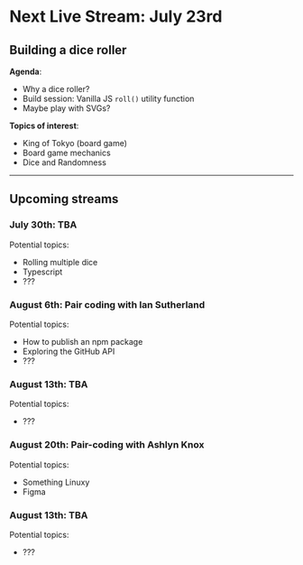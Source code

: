# Next Live Stream: July 23rd
## Building a dice roller
**Agenda**:
- Why a dice roller?
- Build session: Vanilla JS `roll()` utility function
- Maybe play with SVGs?

**Topics of interest**:
- King of Tokyo (board game)
- Board game mechanics
- Dice and Randomness

---

## Upcoming streams

### July 30th: TBA
Potential topics:
- Rolling multiple dice
- Typescript
- ???

### August 6th: Pair coding with Ian Sutherland
Potential topics:
- How to publish an npm package
- Exploring the GitHub API
- ???

### August 13th: TBA
Potential topics:
- ???

### August 20th: Pair-coding with Ashlyn Knox
Potential topics:
- Something Linuxy
- Figma

### August 13th: TBA
Potential topics:
- ???